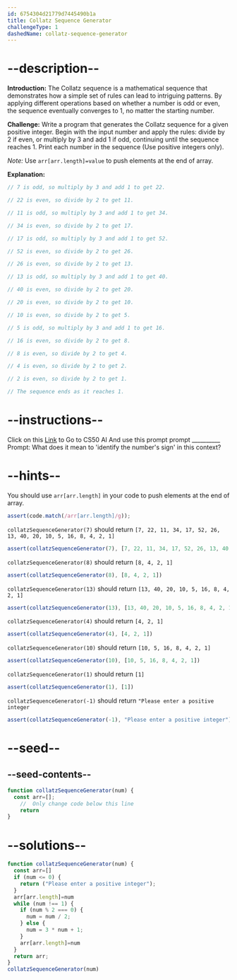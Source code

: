 ```yaml
---
id: 6754304d21779d7445490b1a
title: Collatz Sequence Generator
challengeType: 1
dashedName: collatz-sequence-generator
---
```


# --description--

**Introduction:**
The Collatz sequence is a mathematical sequence that demonstrates how a simple set of rules can lead to intriguing patterns. By applying different operations based on whether a number is odd or even, the sequence eventually converges to 1, no matter the starting number.
<br>

**Challenge:**
Write a program that generates the Collatz sequence for a given positive integer. Begin with the input number and apply the rules: divide by 2 if even, or multiply by 3 and add 1 if odd, continuing until the sequence reaches 1. Print each number in the sequence (Use positive integers only).
<br>

*Note:* 
Use `arr[arr.length]=value` to push elements at the end of array.

**Explanation:**
<br>

```js
// 7 is odd, so multiply by 3 and add 1 to get 22.

// 22 is even, so divide by 2 to get 11.

// 11 is odd, so multiply by 3 and add 1 to get 34.

// 34 is even, so divide by 2 to get 17.

// 17 is odd, so multiply by 3 and add 1 to get 52.

// 52 is even, so divide by 2 to get 26.

// 26 is even, so divide by 2 to get 13.

// 13 is odd, so multiply by 3 and add 1 to get 40.

// 40 is even, so divide by 2 to get 20.

// 20 is even, so divide by 2 to get 10.

// 10 is even, so divide by 2 to get 5.

// 5 is odd, so multiply by 3 and add 1 to get 16.

// 16 is even, so divide by 2 to get 8.

// 8 is even, so divide by 2 to get 4.

// 4 is even, so divide by 2 to get 2.

// 2 is even, so divide by 2 to get 1.

// The sequence ends as it reaches 1.

```

# --instructions--

Click on this <a target="_blank" href="https://cs50.ai/chat">Link</a>  to Go to CS50 AI 
And use this prompt prompt __________
Prompt: What does it mean to 'identify the number's sign' in this context?

# --hints--

You should use `arr[arr.length]`  in your code to push elements at the end of array.

```js
assert(code.match(/arr[arr.length]/g));
```

`collatzSequenceGenerator(7)` should return `[7, 22, 11, 34, 17, 52, 26, 13, 40, 20, 10, 5, 16, 8, 4, 2, 1]`

```js
assert(collatzSequenceGenerator(7), [7, 22, 11, 34, 17, 52, 26, 13, 40, 20, 10, 5, 16, 8, 4, 2, 1])
```

`collatzSequenceGenerator(8)` should return `[8, 4, 2, 1]`

```js
assert(collatzSequenceGenerator(8), [8, 4, 2, 1])
```

`collatzSequenceGenerator(13)` should return `[13, 40, 20, 10, 5, 16, 8, 4, 2, 1]`

```js
assert(collatzSequenceGenerator(13), [13, 40, 20, 10, 5, 16, 8, 4, 2, 1])
```

`collatzSequenceGenerator(4)` should return `[4, 2, 1]`

```js
assert(collatzSequenceGenerator(4), [4, 2, 1])
```

`collatzSequenceGenerator(10)` should return `[10, 5, 16, 8, 4, 2, 1]`

```js
assert(collatzSequenceGenerator(10), [10, 5, 16, 8, 4, 2, 1])
```

`collatzSequenceGenerator(1)` should return `[1]`

```js
assert(collatzSequenceGenerator(1), [1])
```

`collatzSequenceGenerator(-1)` should return `"Please enter a positive integer`

```js
assert(collatzSequenceGenerator(-1), "Please enter a positive integer")
```

# --seed--
## --seed-contents--

```js
function collatzSequenceGenerator(num) {
  const arr=[];
	//  Only change code below this line
	return
}
```

# --solutions--

```js
function collatzSequenceGenerator(num) {
  const arr=[]
  if (num <= 0) {
    return ("Please enter a positive integer");
  }
  arr[arr.length]=num
  while (num !== 1) {
    if (num % 2 === 0) {
      num = num / 2;
    } else {
      num = 3 * num + 1;
    }
    arr[arr.length]=num
  }
  return arr;
}
collatzSequenceGenerator(num)
```
